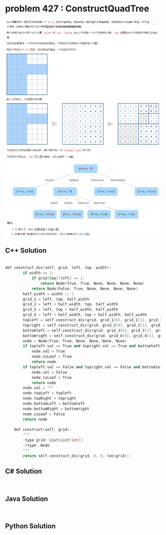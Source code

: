 
# problem 427 : ConstructQuadTree

<img src="https://github.com/Peefy/PeefyLeetCode/blob/master/doc/401-500/427.ConstructQuadTree/problem.png"/>

<img src="https://github.com/Peefy/PeefyLeetCode/blob/master/doc/401-500/427.ConstructQuadTree/problem1.png"/>

## C++ Solution

```c++

def construct_div(self, grid, left, top, width):
        if width == 1:
            if grid[top][left] == 1:
                return Node(True, True, None, None, None, None)
            return Node(False, True, None, None, None, None)
        half_width = width // 2
        grid_1 = left, top, half_width
        grid_2 = left + half_width, top, half_width
        grid_3 = left, top + half_width, half_width
        grid_4 = left + half_width, top + half_width, half_width
        topleft = self.construct_div(grid, grid_1[0], grid_1[1], grid_1[2])
        topright = self.construct_div(grid, grid_2[0], grid_2[1], grid_2[2])
        bottomleft = self.construct_div(grid, grid_3[0], grid_3[1], grid_3[2])
        bottomright = self.construct_div(grid, grid_4[0], grid_4[1], grid_4[2])
        node = Node(True, True, None, None, None, None)
        if topleft.val == True and topright.val == True and bottomleft.val == True and bottomright.val == True:
            node.val = True
            node.isLeaf = True
            return node
        if topleft.val == False and topright.val == False and bottomleft.val == False and bottomright.val == False:
            node.val = False
            node.isLeaf = True
            return node
        node.val = "*"
        node.topLeft = topleft
        node.topRight = topright
        node.bottomLeft = bottomleft
        node.bottomRight = bottomright
        node.isLeaf = False
        return node
        
    def construct(self, grid):
        """
        :type grid: List[List[int]]
        :rtype: Node
        """
        return self.construct_div(grid, 0, 0, len(grid))

```

## C# Solution

```csharp



```

## Java Solution

```java



```

## Python Solution

```python



```





